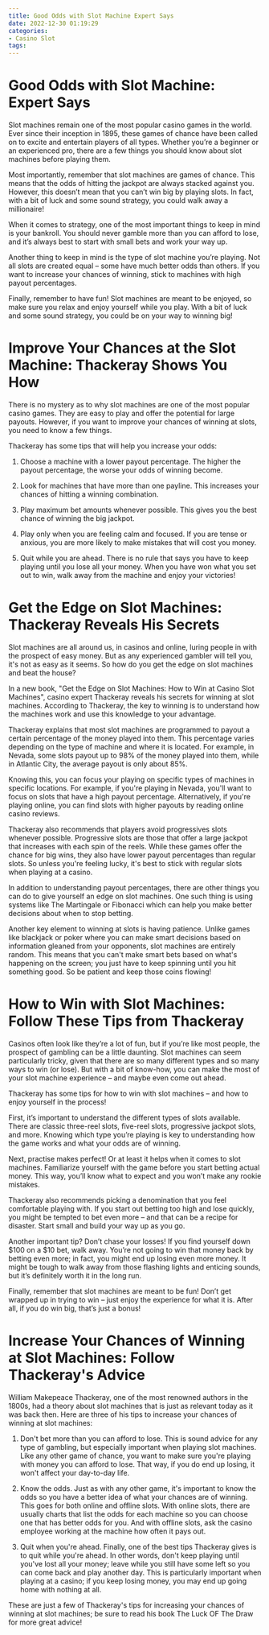 ```yaml
---
title: Good Odds with Slot Machine Expert Says
date: 2022-12-30 01:19:29
categories:
- Casino Slot
tags:
---
```



#  Good Odds with Slot Machine: Expert Says

Slot machines remain one of the most popular casino games in the world. Ever since their inception in 1895, these games of chance have been called on to excite and entertain players of all types. Whether you’re a beginner or an experienced pro, there are a few things you should know about slot machines before playing them.

Most importantly, remember that slot machines are games of chance. This means that the odds of hitting the jackpot are always stacked against you. However, this doesn’t mean that you can’t win big by playing slots. In fact, with a bit of luck and some sound strategy, you could walk away a millionaire!

When it comes to strategy, one of the most important things to keep in mind is your bankroll. You should never gamble more than you can afford to lose, and it’s always best to start with small bets and work your way up.

Another thing to keep in mind is the type of slot machine you’re playing. Not all slots are created equal – some have much better odds than others. If you want to increase your chances of winning, stick to machines with high payout percentages.

Finally, remember to have fun! Slot machines are meant to be enjoyed, so make sure you relax and enjoy yourself while you play. With a bit of luck and some sound strategy, you could be on your way to winning big!

#  Improve Your Chances at the Slot Machine: Thackeray Shows You How

There is no mystery as to why slot machines are one of the most popular casino games. They are easy to play and offer the potential for large payouts. However, if you want to improve your chances of winning at slots, you need to know a few things.

Thackeray has some tips that will help you increase your odds:

1. Choose a machine with a lower payout percentage. The higher the payout percentage, the worse your odds of winning become.

2. Look for machines that have more than one payline. This increases your chances of hitting a winning combination.

3. Play maximum bet amounts whenever possible. This gives you the best chance of winning the big jackpot.

4. Play only when you are feeling calm and focused. If you are tense or anxious, you are more likely to make mistakes that will cost you money.

5. Quit while you are ahead. There is no rule that says you have to keep playing until you lose all your money. When you have won what you set out to win, walk away from the machine and enjoy your victories!

#  Get the Edge on Slot Machines: Thackeray Reveals His Secrets

Slot machines are all around us, in casinos and online, luring people in with the prospect of easy money. But as any experienced gambler will tell you, it's not as easy as it seems. So how do you get the edge on slot machines and beat the house?

In a new book, "Get the Edge on Slot Machines: How to Win at Casino Slot Machines", casino expert Thackeray reveals his secrets for winning at slot machines. According to Thackeray, the key to winning is to understand how the machines work and use this knowledge to your advantage.

Thackeray explains that most slot machines are programmed to payout a certain percentage of the money played into them. This percentage varies depending on the type of machine and where it is located. For example, in Nevada, some slots payout up to 98% of the money played into them, while in Atlantic City, the average payout is only about 85%.

Knowing this, you can focus your playing on specific types of machines in specific locations. For example, if you're playing in Nevada, you'll want to focus on slots that have a high payout percentage. Alternatively, if you're playing online, you can find slots with higher payouts by reading online casino reviews.

Thackeray also recommends that players avoid progressives slots whenever possible. Progressive slots are those that offer a large jackpot that increases with each spin of the reels. While these games offer the chance for big wins, they also have lower payout percentages than regular slots. So unless you're feeling lucky, it's best to stick with regular slots when playing at a casino.

In addition to understanding payout percentages, there are other things you can do to give yourself an edge on slot machines. One such thing is using systems like The Martingale or Fibonacci which can help you make better decisions about when to stop betting.

Another key element to winning at slots is having patience. Unlike games like blackjack or poker where you can make smart decisions based on information gleaned from your opponents, slot machines are entirely random. This means that you can't make smart bets based on what's happening on the screen; you just have to keep spinning until you hit something good. So be patient and keep those coins flowing!

#  How to Win with Slot Machines: Follow These Tips from Thackeray

Casinos often look like they’re a lot of fun, but if you’re like most people, the prospect of gambling can be a little daunting. Slot machines can seem particularly tricky, given that there are so many different types and so many ways to win (or lose). But with a bit of know-how, you can make the most of your slot machine experience – and maybe even come out ahead.

Thackeray has some tips for how to win with slot machines – and how to enjoy yourself in the process!

First, it’s important to understand the different types of slots available. There are classic three-reel slots, five-reel slots, progressive jackpot slots, and more. Knowing which type you’re playing is key to understanding how the game works and what your odds are of winning.

Next, practise makes perfect! Or at least it helps when it comes to slot machines. Familiarize yourself with the game before you start betting actual money. This way, you’ll know what to expect and you won’t make any rookie mistakes.

Thackeray also recommends picking a denomination that you feel comfortable playing with. If you start out betting too high and lose quickly, you might be tempted to bet even more – and that can be a recipe for disaster. Start small and build your way up as you go.

Another important tip? Don’t chase your losses! If you find yourself down $100 on a $10 bet, walk away. You’re not going to win that money back by betting even more; in fact, you might end up losing even more money. It might be tough to walk away from those flashing lights and enticing sounds, but it’s definitely worth it in the long run.

 Finally, remember that slot machines are meant to be fun! Don’t get wrapped up in trying to win – just enjoy the experience for what it is. After all, if you do win big, that’s just a bonus!

#  Increase Your Chances of Winning at Slot Machines: Follow Thackeray's Advice

William Makepeace Thackeray, one of the most renowned authors in the 1800s, had a theory about slot machines that is just as relevant today as it was back then. Here are three of his tips to increase your chances of winning at slot machines:

1. Don't bet more than you can afford to lose. This is sound advice for any type of gambling, but especially important when playing slot machines. Like any other game of chance, you want to make sure you're playing with money you can afford to lose. That way, if you do end up losing, it won't affect your day-to-day life.

2. Know the odds. Just as with any other game, it's important to know the odds so you have a better idea of what your chances are of winning. This goes for both online and offline slots. With online slots, there are usually charts that list the odds for each machine so you can choose one that has better odds for you. And with offline slots, ask the casino employee working at the machine how often it pays out.

3. Quit when you're ahead. Finally, one of the best tips Thackeray gives is to quit while you're ahead. In other words, don't keep playing until you've lost all your money; leave while you still have some left so you can come back and play another day. This is particularly important when playing at a casino; if you keep losing money, you may end up going home with nothing at all.

These are just a few of Thackeray's tips for increasing your chances of winning at slot machines; be sure to read his book The Luck OF The Draw for more great advice!